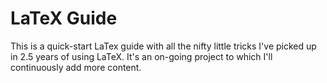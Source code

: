 # LaTeX Guide

This is a quick-start LaTex guide with all the nifty little tricks I've picked up in 2.5 years of using LaTeX. It's an on-going project to which I'll continuously add more content.
